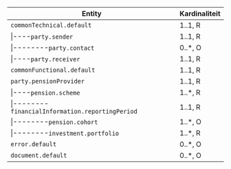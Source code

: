 | Entity                                      | Kardinaliteit |
|---------------------------------------------|---------------|
| `commonTechnical.default`                   | 1..1, R       |
| \|----`party.sender`                        | 1..1, R       |
| \|--------`party.contact`                   | 0..*, O       |
| \|----`party.receiver`                      | 1..1, R       |
| `commonFunctional.default`                  | 1..1, R       |
| `party.pensionProvider`                     | 1..1, R       |
| \|----`pension.scheme`                      | 1..*, R       |
| \|--------`financialInformation.reportingPeriod` | 1..1, R |
| \|--------`pension.cohort`                  | 1..*, O       |
| \|--------`investment.portfolio`            | 1..*, R       |
| `error.default`                             | 0..*, O       |
| `document.default`                          | 0..*, O       |
